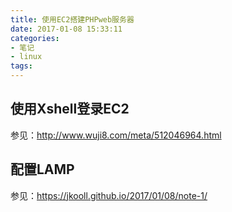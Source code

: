 ```yaml
---
title: 使用EC2搭建PHPweb服务器
date: 2017-01-08 15:33:11
categories:
- 笔记
- linux
tags:
---
```

## 使用Xshell登录EC2
参见：http://www.wuji8.com/meta/512046964.html
## 配置LAMP
参见：https://jkooll.github.io/2017/01/08/note-1/

